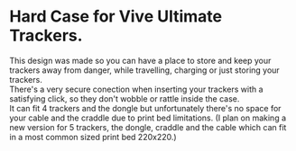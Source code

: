 # Hard Case for Vive Ultimate Trackers.



This design was made so you can have a place to store and keep your trackers away from danger, while travelling, charging or just storing your trackers.  
There's a very secure conection when inserting your trackers with a satisfying click, so they don't wobble or rattle inside the case.  
It can fit 4 trackers and the dongle but unfortunately there's no space for your cable and the craddle due to print bed limitations. (I plan on making a new version for 5 trackers, the dongle, craddle and the cable which can fit in a most common sized print bed 220x220.)
